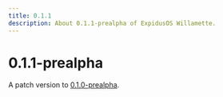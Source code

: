 ```yaml
---
title: 0.1.1
description: About 0.1.1-prealpha of ExpidusOS Willamette.
---
```


# 0.1.1-prealpha

A patch version to [0.1.0-prealpha](/versions/deprecated/prealpha/0.1.0/).
